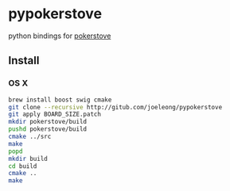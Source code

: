 # pypokerstove

python bindings for [pokerstove](https://github.com/andrewprock/pokerstove)

## Install

### OS X
```sh
brew install boost swig cmake
git clone --recursive http://gitub.com/joeleong/pypokerstove
git apply BOARD_SIZE.patch
mkdir pokerstove/build
pushd pokerstove/build
cmake ../src
make
popd
mkdir build
cd build
cmake ..
make

```
